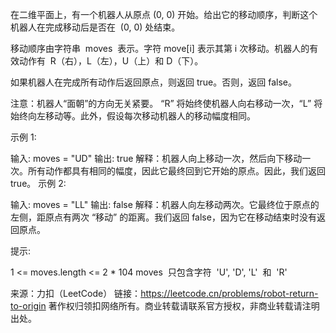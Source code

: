 在二维平面上，有一个机器人从原点 (0, 0) 开始。给出它的移动顺序，判断这个机器人在完成移动后是否在  (0, 0) 处结束。

移动顺序由字符串  moves  表示。字符 move[i] 表示其第 i 次移动。机器人的有效动作有  R（右），L（左），U（上）和 D（下）。

如果机器人在完成所有动作后返回原点，则返回 true。否则，返回 false。

注意：机器人“面朝”的方向无关紧要。 “R” 将始终使机器人向右移动一次，“L” 将始终向左移动等。此外，假设每次移动机器人的移动幅度相同。



示例 1:

输入: moves = "UD"
输出: true
解释：机器人向上移动一次，然后向下移动一次。所有动作都具有相同的幅度，因此它最终回到它开始的原点。因此，我们返回 true。
示例 2:

输入: moves = "LL"
输出: false
解释：机器人向左移动两次。它最终位于原点的左侧，距原点有两次 “移动” 的距离。我们返回 false，因为它在移动结束时没有返回原点。



提示:

1 <= moves.length <= 2 \* 104
moves  只包含字符  'U', 'D', 'L'  和  'R'

来源：力扣（LeetCode）
链接：https://leetcode.cn/problems/robot-return-to-origin
著作权归领扣网络所有。商业转载请联系官方授权，非商业转载请注明出处。
